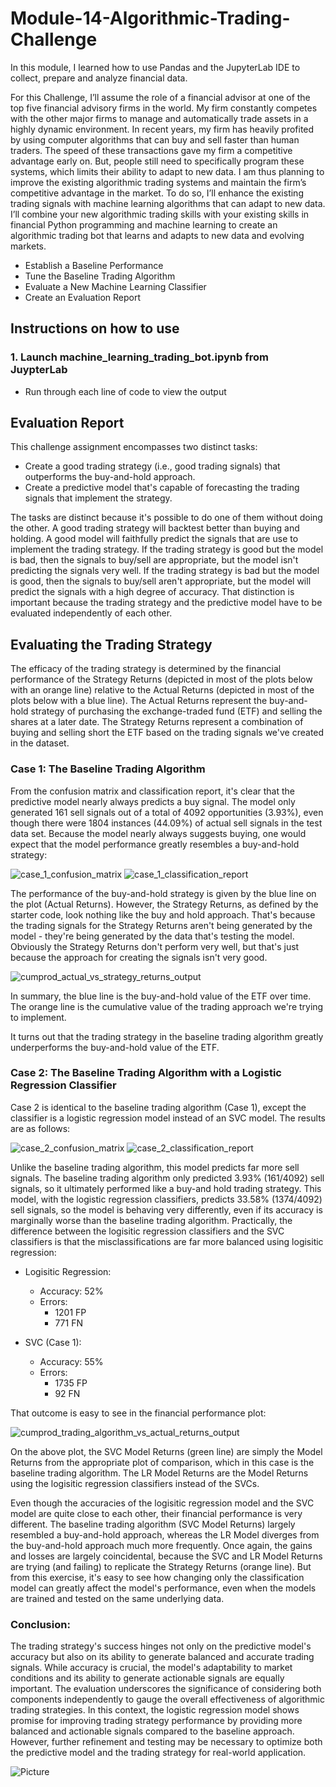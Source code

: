 # Module-14-Algorithmic-Trading-Challenge

In this module, I learned how to use Pandas and the JupyterLab IDE to collect, prepare and analyze financial data.

For this Challenge, I’ll assume the role of a financial advisor at one of the top five financial advisory firms in the world. My firm constantly
competes with the other major firms to manage and automatically trade assets in a highly dynamic environment. In recent years, my firm has heavily
profited by using computer algorithms that can buy and sell faster than human traders.
The speed of these transactions gave my firm a competitive advantage early on. But, people still need to specifically program these systems, which
limits their ability to adapt to new data. I am thus planning to improve the existing algorithmic trading systems and maintain the firm’s competitive
advantage in the market. To do so, I’ll enhance the existing trading signals with machine learning algorithms that can adapt to new data.
I’ll combine your new algorithmic trading skills with your existing skills in financial Python programming and machine learning to create an
algorithmic trading bot that learns and adapts to new data and evolving markets.

* Establish a Baseline Performance
* Tune the Baseline Trading Algorithm
* Evaluate a New Machine Learning Classifier
* Create an Evaluation Report


## Instructions on how to use 

### 1. Launch machine_learning_trading_bot.ipynb from JuypterLab
* Run through each line of code to view the output

## Evaluation Report

This challenge assignment encompasses two distinct tasks:

* Create a good trading strategy (i.e., good trading signals) that outperforms the buy-and-hold approach.
* Create a predictive model that's capable of forecasting the trading signals that implement the strategy.

The tasks are distinct because it's possible to do one of them without doing the other. A good trading strategy will backtest better than buying and holding. A good model will faithfully predict the signals that are use to implement the trading strategy. If the trading strategy is good but the model is bad, then the signals to buy/sell are appropriate, but the model isn't predicting the signals very well. If the trading strategy is bad but the model is good, then the signals to buy/sell aren't appropriate, but the model will predict the signals with a high degree of accuracy. That distinction is important because the trading strategy and the predictive model have to be evaluated independently of each other.

## Evaluating the Trading Strategy

The efficacy of the trading strategy is determined by the financial performance of the Strategy Returns (depicted in most of the plots below with an orange line) relative to the Actual Returns (depicted in most of the plots below with a blue line). The Actual Returns represent the buy-and-hold strategy of purchasing the exchange-traded fund (ETF) and selling the shares at a later date. The Strategy Returns represent a combination of buying and selling short the ETF based on the trading signals we've created in the dataset.

### Case 1: The Baseline Trading Algorithm

From the confusion matrix and classification report, it's clear that the predictive model nearly always predicts a buy signal. The model only generated 161 sell signals out of a total of 4092 opportunities (3.93%), even though there were 1804 instances (44.09%) of actual sell signals in the test data set. Because the model nearly always suggests buying, one would expect that the model performance greatly resembles a buy-and-hold strategy:

![case_1_confusion_matrix](https://github.com/Chrisdeleon91/Module-14-Algorithmic-Trading-Challenge/assets/22796940/e9ad24d5-03b2-43ce-935f-9de9913ec586)
![case_1_classification_report](https://github.com/Chrisdeleon91/Module-14-Algorithmic-Trading-Challenge/assets/22796940/6c5b22d1-36dd-44a0-9fbd-2a293a311d7a)

The performance of the buy-and-hold strategy is given by the blue line on the plot (Actual Returns). However, the Strategy Returns, as defined by the starter code, look nothing like the buy and hold approach. That's because the trading signals for the Strategy Returns aren't being generated by the model - they're being generated by the data that's testing the model. Obviously the Strategy Returns don't perform very well, but that's just because the approach for creating the signals isn't very good. 

![cumprod_actual_vs_strategy_returns_output](https://github.com/Chrisdeleon91/Module-14-Algorithmic-Trading-Challenge/assets/22796940/aec22266-27ae-428b-913a-2f98c9fda5ce)

In summary, the blue line is the buy-and-hold value of the ETF over time. The orange line is the cumulative value of the trading approach we're trying to implement. 

It turns out that the trading strategy in the baseline trading algorithm greatly underperforms the buy-and-hold value of the ETF. 

### Case 2: The Baseline Trading Algorithm with a Logistic Regression Classifier

Case 2 is identical to the baseline trading algorithm (Case 1), except the classifier is a logistic regression model instead of an SVC model. The results are as follows:

![case_2_confusion_matrix](https://github.com/Chrisdeleon91/Module-14-Algorithmic-Trading-Challenge/assets/22796940/5c142ba3-9b26-463b-a973-cbf7a19af6e8)
![case_2_classification_report](https://github.com/Chrisdeleon91/Module-14-Algorithmic-Trading-Challenge/assets/22796940/d858c661-438d-4474-affd-47e193689094)

Unlike the baseline trading algorithm, this model predicts far more sell signals. The baseline trading algorithm only predicted 3.93% (161/4092) sell signals, so it ultimately performed like a buy-and hold trading strategy. This model, with the logistic regression classifiers, predicts 33.58% (1374/4092) sell signals, so the model is behaving very differently, even if its accuracy is marginally worse than the baseline trading algorithm. Practically, the difference between the logisitic regression classifiers and the SVC classifiers is that the misclassifications are far more balanced using logisitic regression:

* Logisitic Regression:
  * Accuracy: 52%
  * Errors: 
    * 1201 FP
    * 771 FN

* SVC (Case 1):
  * Accuracy: 55%
  * Errors:
    * 1735 FP
    * 92 FN
    
That outcome is easy to see in the financial performance plot:

![cumprod_trading_algorithm_vs_actual_returns_output](https://github.com/Chrisdeleon91/Module-14-Algorithmic-Trading-Challenge/assets/22796940/1e988ba6-5d6e-4147-8cd1-2bb618b86f5c)

On the above plot, the SVC Model Returns (green line) are simply the Model Returns from the appropriate plot of comparison, which in this case is the baseline trading algorithm. The LR Model Returns are the Model Returns using the logisitic regression classifiers instead of the SVCs.

Even though the accuracies of the logisitic regression model and the SVC model are quite close to each other, their financial performance is very different. The baseline trading algorithm (SVC Model Returns) largely resembled a buy-and-hold approach, whereas the LR Model diverges from the buy-and-hold approach much more frequently. Once again, the gains and losses are largely coincidental, because the SVC and LR Model Returns are trying (and failing) to replicate the Strategy Returns (orange line). But from this exercise, it's easy to see how changing only the classification model can greatly affect the model's performance, even when the models are trained and tested on the same underlying data.

### Conclusion:

The trading strategy's success hinges not only on the predictive model's accuracy but also on its ability to generate balanced and accurate trading signals. While accuracy is crucial, the model's adaptability to market conditions and its ability to generate actionable signals are equally important. The evaluation underscores the significance of considering both components independently to gauge the overall effectiveness of algorithmic trading strategies. In this context, the logistic regression model shows promise for improving trading strategy performance by providing more balanced and actionable signals compared to the baseline approach. However, further refinement and testing may be necessary to optimize both the predictive model and the trading strategy for real-world application.

![Picture](https://www.columbia.edu/content/themes/custom/columbia/assets/img/cu-header.svg)
